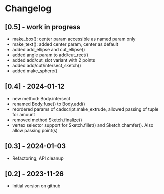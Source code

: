 # Changelog

## [0.5] - work in progress

- make_box(): center param accessible as named param only
- make_text(): added center param, center as default
- added add_ellipse and cut_ellipse()
- added angle param to add/cut_rect()
- added add/cut_slot variant with 2 points
- added add/cut/intersect_sketch()
- added make_sphere()

## [0.4] - 2024-01-12

- new method: Body.intersect
- renamed Body.fuse() to Body.add()
- reordered params of cadscript.make_extrude, allowed passing of tuple for amount
- removed method Sketch.finalize()
- vertex selector support for Sketch.fillet() and Sketch.chamfer(). Also allow passing point(s)

## [0.3] - 2024-01-03

- Refactoring; API cleanup 

## [0.2] - 2023-11-26

- Initial version on github

